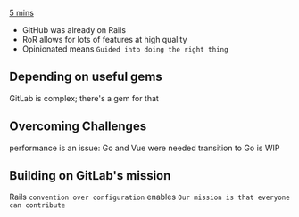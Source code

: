 [5 mins](https://about.gitlab.com/blog/2018/10/29/why-we-use-rails-to-build-gitlab/)

* GitHub was already on Rails
* RoR allows for lots of features at high quality
* Opinionated means `Guided into doing the right thing`

## Depending on useful gems

GitLab is complex; there's a gem for that

## Overcoming Challenges

performance is an issue: Go and Vue were needed
transition to Go is WIP

## Building on GitLab's mission
    
Rails `convention over configuration`
enables `Our mission is that everyone can contribute`
